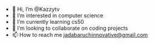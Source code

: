 - 👋 Hi, I’m @Kazzytv
- 👀 I’m interested in computer science 
- 🌱 I’m currently learning cs50
- 💞️ I’m looking to collaborate on coding projects 
- 📫 How to reach me jadabaruchinnovative@gmail.com

<!---
Kazzytv/Kazzytv is a ✨ special ✨ repository because its `README.md` (this file) appears on your GitHub profile.
You can click the Preview link to take a look at your changes.
--->
